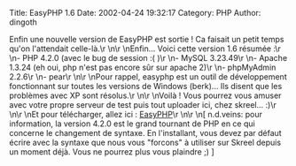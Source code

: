 Title: EasyPHP 1.6
Date: 2002-04-24 19:32:17
Category: PHP
Author: dingoth

Enfin une nouvelle version de EasyPHP est sortie ! Ca faisait un petit temps qu'on l'attendait celle-là.\r
\n\r
\nEnfin... Voici cette version 1.6 résumée :\r
\n- PHP 4.2.0 (avec le bug de session :( )\r
\n- MySQL 3.23.49\r
\n- Apache 1.3.24 (eh oui, php n'est pas encore sûr sur apache 2)\r
\n- phpMyAdmin 2.2.6\r
\n- pear\r
\n\r
\nPour rappel, easyphp est un outil de développement fonctionnant sur toutes les versions de Windows (berk)... Ils disent que les problèmes avec XP sont résolus.\r
\n\r
\nVoilà ! Vous pourrez vous amuser avec votre propre serveur de test puis tout uploader ici, chez skreel... :)\r
\n\r
\nEt pour télécharger, allez ici : [EasyPHP](http://www.easyphp.org/)\r
\n\r
\n[ n.d.veins: pour information, la version 4.2.0 est le grand tournant de PHP en ce qui concerne le changement de syntaxe. En l'installant, vous devez par défaut écrire avec la syntaxe que nous vous "forcons" à utiliser sur Skreel depuis un moment déjà. Vous ne pourrez plus vous plaindre ;) ]